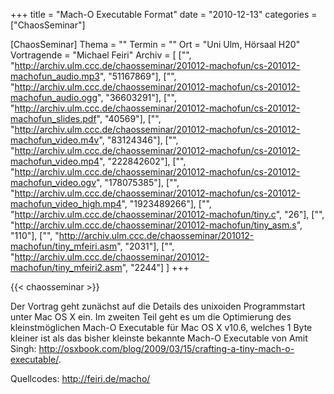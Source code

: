 +++
title = "Mach-O Executable Format"
date = "2010-12-13"
categories = ["ChaosSeminar"]

[ChaosSeminar]
Thema = ""
Termin = ""
Ort = "Uni Ulm, Hörsaal H20"
Vortragende = "Michael Feiri"
Archiv = [
	["", "http://archiv.ulm.ccc.de/chaosseminar/201012-machofun/cs-201012-machofun_audio.mp3", "51167869"],
	["", "http://archiv.ulm.ccc.de/chaosseminar/201012-machofun/cs-201012-machofun_audio.ogg", "36603291"],
	["", "http://archiv.ulm.ccc.de/chaosseminar/201012-machofun/cs-201012-machofun_slides.pdf", "40569"],
	["", "http://archiv.ulm.ccc.de/chaosseminar/201012-machofun/cs-201012-machofun_video.m4v", "83124346"],
	["", "http://archiv.ulm.ccc.de/chaosseminar/201012-machofun/cs-201012-machofun_video.mp4", "222842602"],
	["", "http://archiv.ulm.ccc.de/chaosseminar/201012-machofun/cs-201012-machofun_video.ogv", "178075385"],
	["", "http://archiv.ulm.ccc.de/chaosseminar/201012-machofun/cs-201012-machofun_video_high.mp4", "1923489266"],
	["", "http://archiv.ulm.ccc.de/chaosseminar/201012-machofun/tiny.c", "26"],
	["", "http://archiv.ulm.ccc.de/chaosseminar/201012-machofun/tiny_asm.s", "110"],
	["", "http://archiv.ulm.ccc.de/chaosseminar/201012-machofun/tiny_mfeiri.asm", "2031"],
	["", "http://archiv.ulm.ccc.de/chaosseminar/201012-machofun/tiny_mfeiri2.asm", "2244"]
	]
+++

{{< chaosseminar >}}

Der Vortrag geht zunächst auf die Details des unixoiden Programmstart unter Mac OS
X ein.
Im zweiten Teil geht es um die Optimierung des
kleinstmöglichen Mach-O Executable für Mac OS X v10.6, welches 1
Byte kleiner ist als das bisher kleinste bekannte Mach-O Executable von
Amit Singh:
http://osxbook.com/blog/2009/03/15/crafting-a-tiny-mach-o-executable/.

Quellcodes: http://feiri.de/macho/
